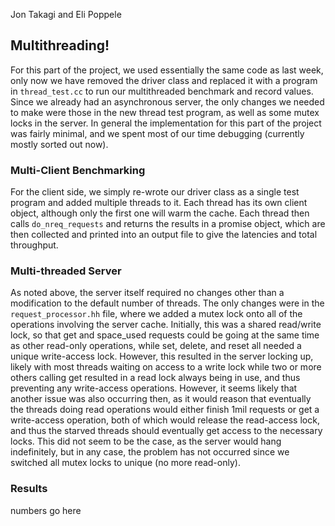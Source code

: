 Jon Takagi and Eli Poppele

## Multithreading!
For this part of the project, we used essentially the same code as last week, only now we have removed the driver class and replaced it with a program in `thread_test.cc` to run our multithreaded benchmark and record values. Since we already had an asynchronous server, the only changes we needed to make were those in the new thread test program, as well as some mutex locks in the server. In general the implementation for this part of the project was fairly minimal, and we spent most of our time debugging (currently mostly sorted out now).

### Multi-Client Benchmarking
For the client side, we simply re-wrote our driver class as a single test program and added multiple threads to it. Each thread has its own client object, although only the first one will warm the cache. Each thread then calls `do_nreq_requests` and returns the results in a promise object, which are then collected and printed into an output file to give the latencies and total throughput.

### Multi-threaded Server
As noted above, the server itself required no changes other than a modification to the default number of threads. The only changes were in the `request_processor.hh` file, where we added a mutex lock onto all of the operations involving the server cache. Initially, this was a shared read/write lock, so that get and space_used requests could be going at the same time as other read-only operations, while set, delete, and reset all needed a unique write-access lock. However, this resulted in the server locking up, likely with most threads waiting on access to a write lock while two or more others calling get resulted in a read lock always being in use, and thus preventing any write-access operations. However, it seems likely that another issue was also occurring then, as it would reason that eventually the threads doing read operations would either finish 1mil requests or get a write-access operation, both of which would release the read-access lock, and thus the starved threads should eventually get access to the necessary locks. This did not seem to be the case, as the server would hang indefinitely, but in any case, the problem has not occurred since we switched all mutex locks to unique (no more read-only).

### Results
numbers go here
